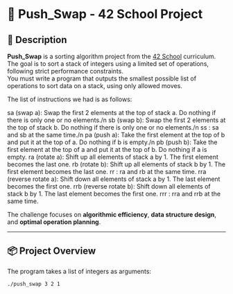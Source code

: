 # 🔄 Push_Swap - 42 School Project

## 📖 Description

**Push_Swap** is a sorting algorithm project from the [42 School](https://42.fr) curriculum.  
The goal is to sort a stack of integers using a limited set of operations, following strict performance constraints.  
You must write a program that outputs the smallest possible list of operations to sort data on a stack, using only allowed moves.

The list of instructions we had is as follows:

sa (swap a): Swap the first 2 elements at the top of stack a.
Do nothing if there is only one or no elements./n
sb (swap b): Swap the first 2 elements at the top of stack b.
Do nothing if there is only one or no elements./n
ss : sa and sb at the same time./n
pa (push a): Take the first element at the top of b and put it at the top of a.
Do nothing if b is empty./n
pb (push b): Take the first element at the top of a and put it at the top of b.
Do nothing if a is empty.
ra (rotate a): Shift up all elements of stack a by 1.
The first element becomes the last one.
rb (rotate b): Shift up all elements of stack b by 1.
The first element becomes the last one.
rr : ra and rb at the same time.
rra (reverse rotate a): Shift down all elements of stack a by 1.
The last element becomes the first one.
rrb (reverse rotate b): Shift down all elements of stack b by 1.
The last element becomes the first one.
rrr : rra and rrb at the same time.

The challenge focuses on **algorithmic efficiency**, **data structure design**, and **optimal operation planning**.

---

## 📦 Project Overview

The program takes a list of integers as arguments:

```bash
./push_swap 3 2 1
